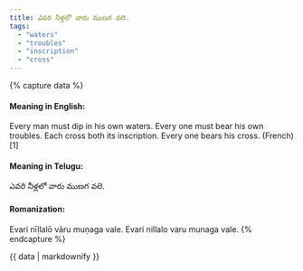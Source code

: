 ```yaml
---
title: ఎవరి నీళ్లలో వారు ముణగ వలె.
tags:
  - "waters"
  - "troubles"
  - "inscription"
  - "cross"
---
```


{% capture data %}
#### Meaning in English:
Every man must dip in his own waters.
Every one must bear his own troubles.
Each cross both its inscription.
Every one bears his cross. (French)[1]

#### Meaning in Telugu:
ఎవరి నీళ్లలో వారు ముణగ వలె.

#### Romanization:
Evari nīḷlalō vāru muṇaga vale.
Evari nillalo varu munaga vale.
{% endcapture %}

{{ data | markdownify }}

